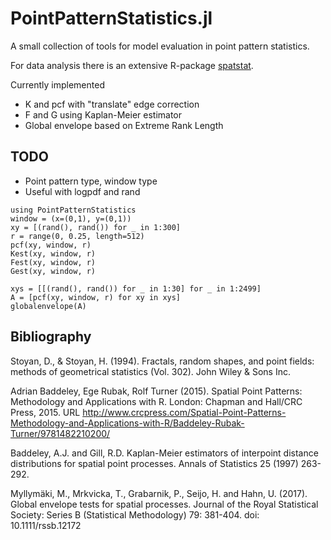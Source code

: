 # PointPatternStatistics.jl

A small collection of tools for model evaluation in point pattern statistics.

For data analysis there is an extensive R-package
[spatstat](http://spatstat.org).

Currently implemented
- K and pcf with "translate" edge correction
- F and G using Kaplan-Meier estimator
- Global envelope based on Extreme Rank Length

## TODO
- Point pattern type, window type
- Useful with logpdf and rand

```
using PointPatternStatistics
window = (x=(0,1), y=(0,1))
xy = [(rand(), rand()) for _ in 1:300]
r = range(0, 0.25, length=512)
pcf(xy, window, r)
Kest(xy, window, r)
Fest(xy, window, r)
Gest(xy, window, r)

xys = [[(rand(), rand()) for _ in 1:30] for _ in 1:2499]
A = [pcf(xy, window, r) for xy in xys]
globalenvelope(A)
```

## Bibliography

Stoyan, D., & Stoyan, H. (1994). Fractals, random shapes, and point fields: methods of geometrical statistics (Vol. 302). John Wiley & Sons Inc.

Adrian Baddeley, Ege Rubak, Rolf Turner (2015). Spatial Point Patterns: Methodology and Applications
with R. London: Chapman and Hall/CRC Press, 2015. URL
http://www.crcpress.com/Spatial-Point-Patterns-Methodology-and-Applications-with-R/Baddeley-Rubak-Turner/9781482210200/

Baddeley, A.J. and Gill, R.D. Kaplan-Meier estimators of interpoint distance distributions for spatial point processes. Annals of Statistics 25 (1997) 263-292.

Myllymäki, M., Mrkvicka, T., Grabarnik, P., Seijo, H. and Hahn, U. (2017). Global envelope tests for
  spatial processes. Journal of the Royal Statistical Society: Series B (Statistical Methodology) 79:
  381-404. doi: 10.1111/rssb.12172
